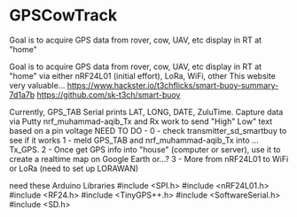 # GPSCowTrack
Goal is to acquire GPS data from rover, cow, UAV, etc display in RT at "home" 

Goal is to acquire GPS data from rover, cow, UAV, etc display in RT at "home" via either nRF24L01 (initial effort), LoRa, WiFi, other 
This website very valuable... https://www.hackster.io/t3chflicks/smart-buoy-summary-7d1a7b
https://github.com/sk-t3ch/smart-buoy

Currently, 
GPS_TAB Serial prints LAT, LONG, DATE, ZuluTime.  Capture data via Putty
nrf_muhammad-aqib_Tx and Rx work to send "High" Low" text based on a pin voltage
NEED TO DO -
0 - check transmitter_sd_smartbuy to see if it works
1 - meld GPS_TAB and nrf_muhammad-aqib_Tx into ... Tx_GPS. 
2 - Once get GPS info into "house" (computer or server), use it to create a realtime map on Google Earth or...?
3 - More from nRF24L01 to WiFi or LoRa (need to set up LORAWAN)

need these Arduino Libraries
#include <SPI.h>
#include <nRF24L01.h>
#include <RF24.h>
#include <TinyGPS++.h>
#include <SoftwareSerial.h>
#include <SD.h>
